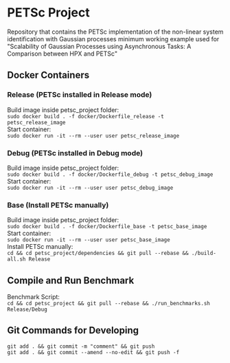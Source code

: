 # PETSc Project

Repository that contains the PETSc implementation of the non-linear system
identification with Gaussian processes minimum working example used for
"Scalability of Gaussian Processes using Asynchronous Tasks:
A Comparison between HPX and PETSc"

## Docker Containers

### Release (PETSc installed in Release mode)

Build image inside petsc_project folder:  
`sudo docker build . -f docker/Dockerfile_release -t petsc_release_image`  
Start container:  
`sudo docker run -it --rm --user user petsc_release_image`  

### Debug (PETSc installed in Debug mode)

Build image inside petsc_project folder:  
`sudo docker build . -f docker/Dockerfile_debug -t petsc_debug_image`  
Start container:  
`sudo docker run -it --rm --user user petsc_debug_image`  

### Base (Install PETSc manually)

Build image inside petsc_project folder:  
`sudo docker build . -f docker/Dockerfile_base -t petsc_base_image`  
Start container:  
`sudo docker run -it --rm --user user petsc_base_image`  
Install PETSc manually:  
`cd && cd petsc_project/dependencies && git pull --rebase && ./build-all.sh Release`  

## Compile and Run Benchmark

Benchmark Script:  
`cd && cd petsc_project && git pull --rebase && ./run_benchmarks.sh Release/Debug`  

## Git Commands for Developing

`git add . && git commit -m "comment" && git push`  
`git add . && git commit --amend --no-edit && git push -f`  
